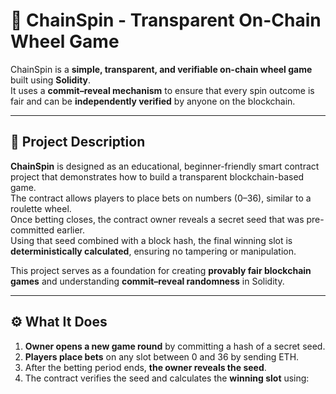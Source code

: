# 🎯 ChainSpin - Transparent On-Chain Wheel Game

ChainSpin is a **simple, transparent, and verifiable on-chain wheel game** built using **Solidity**.  
It uses a **commit–reveal mechanism** to ensure that every spin outcome is fair and can be **independently verified** by anyone on the blockchain.

---

## 🧠 Project Description

**ChainSpin** is designed as an educational, beginner-friendly smart contract project that demonstrates how to build a transparent blockchain-based game.  
The contract allows players to place bets on numbers (0–36), similar to a roulette wheel.  
Once betting closes, the contract owner reveals a secret seed that was pre-committed earlier.  
Using that seed combined with a block hash, the final winning slot is **deterministically calculated**, ensuring no tampering or manipulation.

This project serves as a foundation for creating **provably fair blockchain games** and understanding **commit–reveal randomness** in Solidity.

---

## ⚙️ What It Does

1. **Owner opens a new game round** by committing a hash of a secret seed.  
2. **Players place bets** on any slot between 0 and 36 by sending ETH.  
3. After the betting period ends, **the owner reveals the seed**.  
4. The contract verifies the seed and calculates the **winning slot** using:
